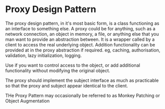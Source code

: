 # Proxy Design Pattern

The proxy design pattern, in it's most basic form, is a class functioning as an interface to something else.
A proxy could be for anything, such as a network connection, an object in memory, a file, or anything else that you man want to provide an abstraction between.
It is a wrapper called by a client to access the real underlying object.
Addition functionality can be provided at in the proxy abstraction if required.
eg, caching, authorisation, validation, lazy initialization, logging.

Use if you want to control access to the object, or add additional functionality without modifying the original object.

The proxy should implement the subject interface as much as practicable so that the proxy and subject appear identical to the client.

THe Proxy Pattern may occasionally be referred to as Monkey Patching or Object Augmentation


